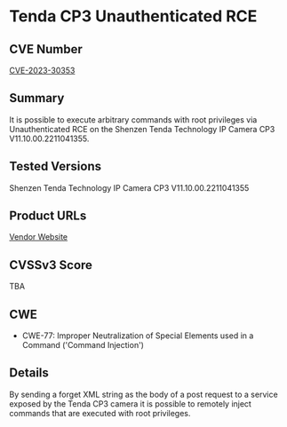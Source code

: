 # Tenda CP3 Unauthenticated RCE

## CVE Number

[CVE-2023-30353](https://www.cve.org/CVERecord?id=CVE-2023-30353)

## Summary

It is possible to execute arbitrary commands with root privileges via Unauthenticated RCE on the Shenzen Tenda Technology IP Camera CP3 V11.10.00.2211041355.

## Tested Versions

Shenzen Tenda Technology IP Camera CP3 V11.10.00.2211041355

## Product URLs

[Vendor Website](https://www.tendacn.com/us/product/CP3v22.html)

## CVSSv3 Score

TBA

## CWE

- CWE-77: Improper Neutralization of Special Elements used in a Command
('Command Injection')

## Details

By sending a forget XML string as the body of a post request to a service exposed by the Tenda CP3 camera it is possible to remotely inject commands that are executed with root privileges.